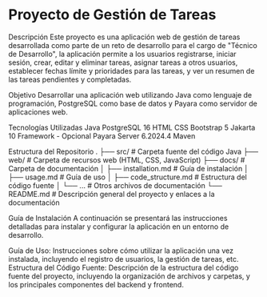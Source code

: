 # Proyecto de Gestión de Tareas

Descripción
Este proyecto es una aplicación web de gestión de tareas desarrollada como parte de un reto de desarrollo para el cargo de "Técnico de Desarrollo", la aplicación permite a los usuarios registrarse, iniciar sesión, crear, editar y eliminar tareas, asignar tareas a otros usuarios, establecer fechas límite y prioridades para las tareas, y ver un resumen de las tareas pendientes y completadas.

Objetivo
Desarrollar una aplicación web utilizando Java como lenguaje de programación, PostgreSQL como base de datos y Payara como servidor de aplicaciones web.

Tecnologías Utilizadas
Java
PostgreSQL 16
HTML
CSS
Bootstrap 5
Jakarta 10 Framework - Opcional
Payara Server 6.2024.4
Maven

Estructura del Repositorio
.
├── src/                     # Carpeta fuente del código Java
├── web/                     # Carpeta de recursos web (HTML, CSS, JavaScript)
├── docs/                    # Carpeta de documentación
│   ├── installation.md      # Guía de instalación
│   ├── usage.md             # Guía de uso
│   ├── code_structure.md    # Estructura del código fuente
│   └── ...                  # Otros archivos de documentación
└── README.md                # Descripción general del proyecto y enlaces a la documentación


Guía de Instalación
A continuación se presentará las instrucciones detalladas para instalar y configurar la aplicación en un entorno de desarrollo.


Guía de Uso: Instrucciones sobre cómo utilizar la aplicación una vez instalada, incluyendo el registro de usuarios, la gestión de tareas, etc.
Estructura del Código Fuente: Descripción de la estructura del código fuente del proyecto, incluyendo la organización de archivos y carpetas, y los principales componentes del backend y frontend.
